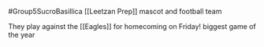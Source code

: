 #Group5SucroBasillica 
[[Leetzan Prep]] mascot and football team

They play against the [[Eagles]] for homecoming on Friday! biggest game of the year